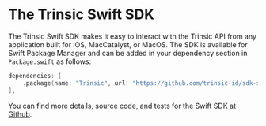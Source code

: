 # The Trinsic Swift SDK

The Trinsic Swift SDK makes it easy to interact with the Trinsic API from any application built for iOS, MacCatalyst, or MacOS. The SDK is available for Swift Package Manager and can be added in your dependency section in `Package.swift` as follows:

```swift
dependencies: [
    .package(name: "Trinsic", url: "https://github.com/trinsic-id/sdk-swift", branch: "main")
],
```

You can find more details, source code, and tests for the Swift SDK at [Github](https://github.com/trinsic-id/sdk-swift).
